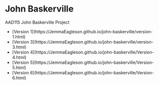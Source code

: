 John Baskerville
================
AAD115 John Baskerville Project 



<ul>
<li>[Version 1](https://JemmaEagleson.github.io/john-baskerville/version-1.html)</li>
<li>[Version 3](https://JemmaEagleson.github.io/john-baskerville/version-3.html)</li>
<li>[Version 4](https://JemmaEagleson.github.io/john-baskerville/Version-4.html)</li>
<li>[Version 5](https://JemmaEagleson.github.io/john-baskerville/Version-5.html) </li>
<li>[Version 6](https://JemmaEagleson.github.io/john-baskerville/Version-6.html) </li>
